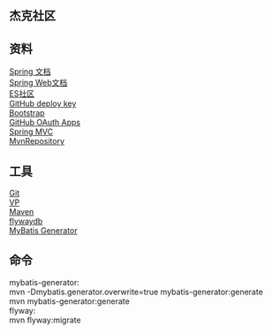 ## 杰克社区
## 资料
[Spring 文档](https://spring.io/guides)  
[Spring Web文档](https://spring.io/guides/gs/serving-web-content/)  
[ES社区](https://elasticsearch.cn/explore)  
[GitHub deploy key](https://developer.github.com/v3/guides/managing-deploy-keys/#deploy-keys)  
[Bootstrap](https://developer.github.com/apps/building-github-apps/)  
[GitHub OAuth Apps](https://developer.github.com/apps/building-github-apps/)  
[Spring MVC](https://docs.spring.io/spring/docs/current/spring-framework-reference/web.html#mvc-handlermapping-interceptor)  
[MvnRepository](https://mvnrepository.com/)
## 工具
[Git](https://git-scm.com/downloads)  
[VP](https://www.visual-paradigm.com)  
[Maven](https://archive.apache.org/dist/maven/maven-3/3.5.4/)  
[flywaydb](https://flywaydb.org/)  
[MyBatis Generator](http://mybatis.org/generator/)  

## 命令  
mybatis-generator:  
    mvn -Dmybatis.generator.overwrite=true mybatis-generator:generate  
    mvn mybatis-generator:generate  
flyway:  
    mvn flyway:migrate  